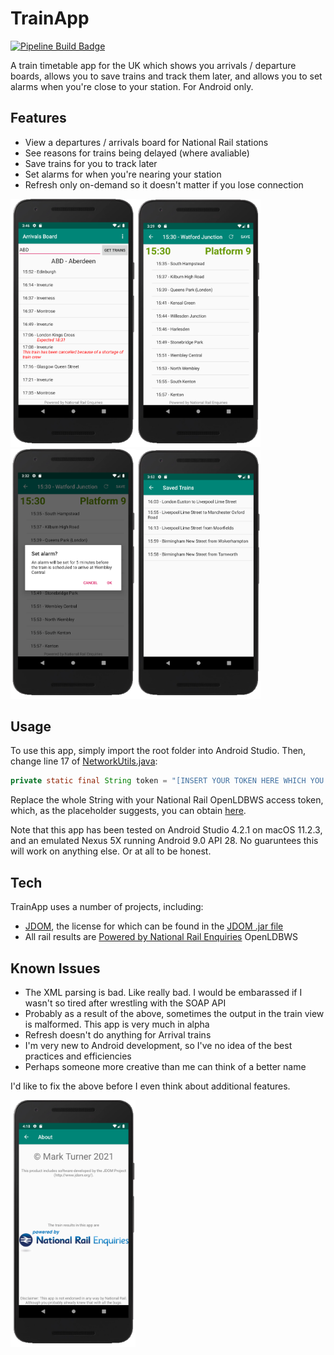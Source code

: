 # TrainApp

[![Pipeline Build Badge](https://gitlab.com/Mark-Turner0/TrainApp/badges/master/pipeline.svg)](https://gitlab.com/Mark-Turner0/trainapp/-/pipelines/latest)

A train timetable app for the UK which shows you arrivals / departure boards, allows you to save trains and track them later, and allows you to set alarms when you're close to your station. For Android only.

## Features

- View a departures / arrivals board for National Rail stations
- See reasons for trains being delayed (where avaliable)
- Save trains for you to track later
- Set alarms for when you're nearing your station
- Refresh only on-demand so it doesn't matter if you lose connection

<img src="Screenshots/DelayReason.png" alt="Departure Board" width="200"/><img src="Screenshots/DepartingTrain.png" alt="Departing Train" width="200"/><img src="Screenshots/SetAlarm.png" alt="Setting Alarm" width="200"/><img src="Screenshots/SavedTrains.png" alt="Saving Trains" width="200"/>

## Usage

To use this app, simply import the root folder into Android Studio.
Then, change line 17 of [NetworkUtils.java](app/src/main/java/uk/markturner/apps/trainapp/NetworkUtils.java):

```java
private static final String token = "[INSERT YOUR TOKEN HERE WHICH YOU CAN GET FROM https://realtime.nationalrail.co.uk/OpenLDBWSRegistration/]";
```

Replace the whole String with your National Rail OpenLDBWS access token, which, as the placeholder suggests, you can obtain [here](https://realtime.nationalrail.co.uk/OpenLDBWSRegistration/).

Note that this app has been tested on Android Studio 4.2.1 on macOS 11.2.3, and an emulated Nexus 5X running Android 9.0 API 28. No guaruntees this will work on anything else. Or at all to be honest.

## Tech

TrainApp uses a number of projects, including:

- [JDOM](http://www.jdom.org/), the license for which can be found in the [JDOM .jar file](app/libs/jdom-2.0.6.jar)
- All rail results are [Powered by National Rail Enquiries](https://www.nationalrail.co.uk/) OpenLDBWS

## Known Issues

- The XML parsing is bad. Like really bad. I would be embarassed if I wasn't so tired after wrestling with the SOAP API
- Probably as a result of the above, sometimes the output in the train view is malformed. This app is very much in alpha
- Refresh doesn't do anything for Arrival trains
- I'm very new to Android development, so I've no idea of the best practices and efficiencies
- Perhaps someone more creative than me can think of a better name

I'd like to fix the above before I even think about additional features.

<img src="Screenshots/About.png" alt="About" width="200"/>
